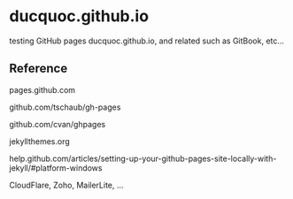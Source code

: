 # ducquoc.github.io
testing GitHub pages ducquoc.github.io, and related such as GitBook, etc...

## Reference

pages.github.com

github.com/tschaub/gh-pages

github.com/cvan/ghpages

jekyllthemes.org

help.github.com/articles/setting-up-your-github-pages-site-locally-with-jekyll/#platform-windows

CloudFlare, Zoho, MailerLite, ...


